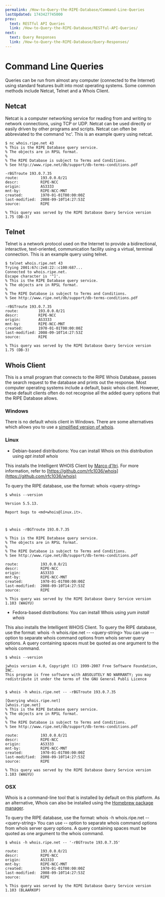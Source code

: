 ```yaml
---
permalink: /How-to-Query-the-RIPE-Database/Command-Line-Queries
lastUpdated: 1743427745000
prev:
  text: RESTful API Queries
  link: /How-to-Query-the-RIPE-Database/RESTful-API-Queries/
next:
  text: Query Responses
  link: /How-to-Query-the-RIPE-Database/Query-Responses/
---
```


# Command Line Queries

Queries can be run from almost any computer (connected to the Internet) using standard features built into most operating systems. Some common methods include Netcat, Telnet and a Whois Client.

## Netcat

Netcat is a computer networking service for reading from and writing to network connections, using TCP or UDP. Netcat can be used directly or easily driven by other programs and scripts. Netcat can often be abbreviated to the command ‘nc'. This is an example query using netcat.

    $ nc whois.ripe.net 43
    % This is the RIPE Database query service.
    % The objects are in RPSL format.
    %
    % The RIPE Database is subject to Terms and Conditions.
    % See http://www.ripe.net/db/support/db-terms-conditions.pdf

    -rBGTroute 193.0.7.35
    route:          193.0.0.0/21
    descr:          RIPE-NCC
    origin:         AS3333
    mnt-by:         RIPE-NCC-MNT
    created:        1970-01-01T00:00:00Z
    last-modified:  2008-09-10T14:27:53Z
    source:         RIPE
    
    % This query was served by the RIPE Database Query Service version 1.75 (DB-3)

## Telnet

Telnet is a network protocol used on the Internet to provide a bidirectional, interactive, text-oriented, communication facility using a virtual, terminal connection. This is an example query using telnet.

    $ telnet whois.ripe.net 43
    Trying 2001:67c:2e8:22::c100:687...
    Connected to whois.ripe.net.
    Escape character is '^]'.
    % This is the RIPE Database query service.
    % The objects are in RPSL format.
    %
    % The RIPE Database is subject to Terms and Conditions.
    % See http://www.ripe.net/db/support/db-terms-conditions.pdf

    -rBGTroute 193.0.7.35
    route:         193.0.0.0/21
    descr:         RIPE-NCC
    origin:        AS3333
    mnt-by:        RIPE-NCC-MNT
    created:       1970-01-01T00:00:00Z
    last-modified: 2008-09-10T14:27:53Z
    source:        RIPE
    
    % This query was served by the RIPE Database Query Service version 1.75 (DB-3)

## Whois Client

This is a small program that connects to the RIPE Whois Database, passes the search request to the database and prints out the response. Most computer operating systems include a default, basic whois client. However, these default clients often do not recognise all the added query options that the RIPE Database allows.

### Windows

There is no default whois client in Windows. There are some alternatives which allows you to use a [simplified version of whois](https://docs.microsoft.com/en-us/sysinternals/downloads/whois).



### Linux

- Debian-based distributions: You can install Whois on this distribution using _apt install whois_

This installs the Intelligent WHOIS Client by [Marco d'Itri](mailto:md@linux.it).
For more information, refer to [https://github.com/rfc1036/whois](https://github.com/rfc1036/whois)

To query the RIPE database, use the format: whois \<query-string\>


    $ whois --version

    Version 5.5.13.

    Report bugs to <md+whois@linux.it>.



    $ whois -rBGTroute 193.0.7.35

    % This is the RIPE Database query service.
    % The objects are in RPSL format.
    %
    % The RIPE Database is subject to Terms and Conditions.
    % See http://www.ripe.net/db/support/db-terms-conditions.pdf

    route:          193.0.0.0/21
    descr:          RIPE-NCC
    origin:         AS3333
    mnt-by:         RIPE-NCC-MNT
    created:        1970-01-01T00:00:00Z
    last-modified:  2008-09-10T14:27:53Z
    source:         RIPE

    % This query was served by the RIPE Database Query Service version 1.103 (WAGYU)




- Fedora-based distributions: You can install Whois using _yum install whois_

This also installs the Intelligent WHOIS Client.
To query the RIPE database, use the format: whois -h whois.ripe.net -- \<query-string\>
You can use -- option to separate whois command options from whois server query options.
A query containing spaces must be quoted as one argument to the whois command.


    $ whois --version

    jwhois version 4.0, Copyright (C) 1999-2007 Free Software Foundation, INC.
    This program is free software with ABSOLUTELY NO WARRANTY; you may
    redistribute it under the terms of the GNU General Publi Licence


    $ whois -h whois.ripe.net -- -rBGTroute 193.0.7.35

    [Querying whois.ripe.net]
    [whois.ripe.net]
    % This is the RIPE Database query service.
    % The objects are in RPSL format.
    %
    % The RIPE Database is subject to Terms and Conditions.
    % See http://www.ripe.net/db/support/db-terms-conditions.pdf

    route:          193.0.0.0/21
    descr:          RIPE-NCC
    origin:         AS3333
    mnt-by:         RIPE-NCC-MNT
    created:        1970-01-01T00:00:00Z
    last-modified:  2008-09-10T14:27:53Z
    source:         RIPE

    % This query was served by the RIPE Database Query Service version 1.103 (WAGYU)





### OSX

Whois is a command-line tool that is installed by default on this platform. As an alternative, Whois can also be installed using the [Homebrew package manager](https://formulae.brew.sh/formula/whois). 

To query the RIPE database, use the format: whois -h whois.ripe.net -- \<query-string\>
You can use -- option to separate whois command options from whois server query options.
A query containing spaces must be quoted as one argument to the whois command.



    $ whois -h whois.ripe.net -- '-rBGTroute 193.0.7.35'
    
    route:          193.0.0.0/21
    descr:          RIPE-NCC
    origin:         AS3333
    mnt-by:         RIPE-NCC-MNT
    created:        1970-01-01T00:00:00Z
    last-modified:  2008-09-10T14:27:53Z
    source:         RIPE

    % This query was served by the RIPE Database Query Service version 1.103 (BLAARKOP)






